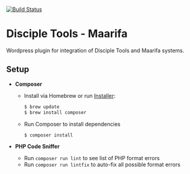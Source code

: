 [![Build Status](https://travis-ci.org/maarifa-org/dt-maarifa.svg?branch=master)](https://travis-ci.org/maarifa-org/dt-maarifa)

# Disciple Tools - Maarifa
Wordpress plugin for integration of Disciple Tools and Maarifa systems.

## Setup

* **Composer**
  * Install via Homebrew or run [Installer](https://getcomposer.org/doc/00-intro.md):
    ```bash
    $ brew update
    $ brew install composer
    ```
  * Run Composer to install dependencies
    ```bash
    $ composer install
    ```

* **PHP Code Sniffer**
  * Run `composer run lint` to see list of PHP format errors
  * Run `composer run lintfix` to auto-fix all possible format errors

